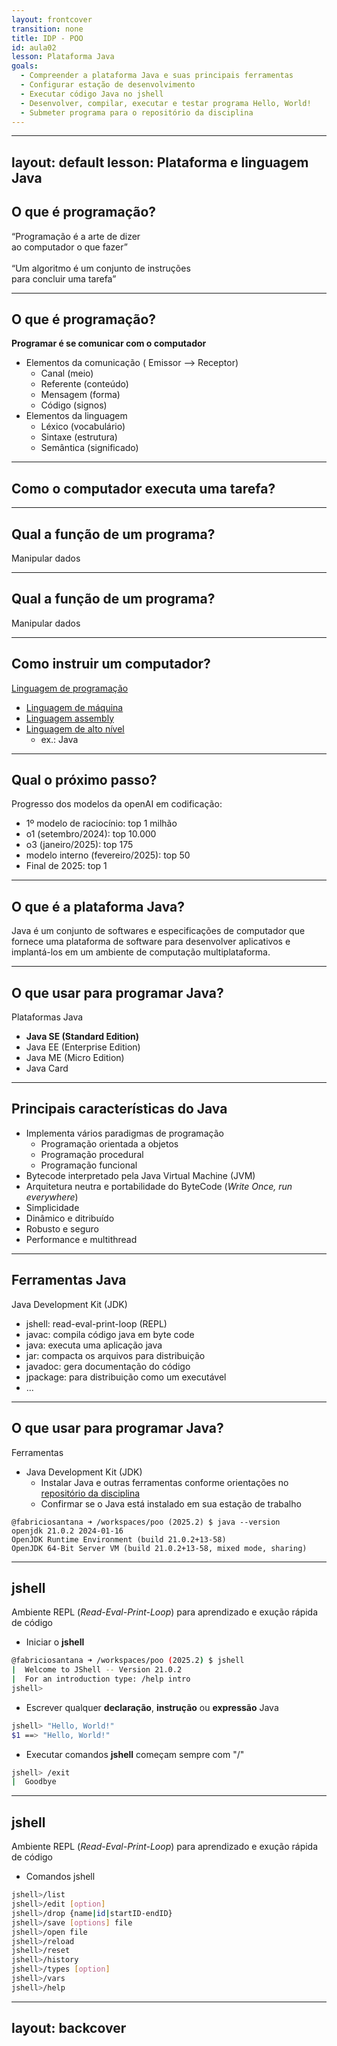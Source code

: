 ```yaml
---
layout: frontcover
transition: none
title: IDP - POO
id: aula02
lesson: Plataforma Java
goals:
  - Compreender a plataforma Java e suas principais ferramentas
  - Configurar estação de desenvolvimento
  - Executar código Java no jshell
  - Desenvolver, compilar, executar e testar programa Hello, World!
  - Submeter programa para o repositório da disciplina
---
```


---
layout: default
lesson: Plataforma e linguagem Java
---

## O que é programação?

<div class="mt-6 text-3xl text-center" v-click>
    “Programação é a arte de 
    <span class="text-blue-700 font-bold">dizer</span> <br/>
    ao computador 
    <span class="text-blue-700 font-bold">o que fazer</span>”
    <Reference
      reference="Donal Knuth, autor da série de livros The Art of Computer Programming"
    />

</div>
<br/>
<div class="mt-6 text-3xl text-center" v-click>
    “Um 
    <span class="bg-yellow-300 px-1">algoritmo</span> 
    é um 
    <span class="text-blue-700 font-bold">conjunto de instruções</span> <br/>
    para concluir uma 
    <span class="text-blue-700 font-bold">tarefa</span>”
    <Reference
      reference="BHARGAVA, Aditya Y. Grokking Algorithms. 2. ed. Shelter Island: Manning Publications, 2024. ISBN 978-1-63343-853-8."
    />
</div>

---

## O que é programação?

**Programar é se comunicar com o computador**

- Elementos da comunicação ( Emissor --> Receptor)
  - Canal (meio)
  - Referente (conteúdo)
  - Mensagem (forma)
  - Código (signos)
- Elementos da linguagem
  - Léxico (vocabulário)  
  - Sintaxe (estrutura)  
  - Semântica (significado)
    
---

## Como o computador executa uma tarefa?

<FigureWithCaption
  src="https://upload.wikimedia.org/wikipedia/commons/thumb/e/e5/Von_Neumann_Architecture.svg/1280px-Von_Neumann_Architecture.svg.png"
  alt="Organização do computador"
  link="https://en.wikipedia.org/wiki/Von_Neumann_architecture"
/>

---

## Qual a função de um programa?

Manipular dados

<FigureWithCaption
  src="images/data.png"
  alt="Manipulação de dados"
  reference="DEITEL, Paul; DEITEL, Harvey. Java: How to Program, Early Objects. 11. ed. Boston: Pearson, 2017. ISBN 978-0-13-474335-6.​"
/>

---

## Qual a função de um programa?

Manipular dados

<FigureWithCaption
  src="images/byte.png"
  alt="Medida de dados"
  reference="DEITEL, Paul; DEITEL, Harvey. Java: How to Program, Early Objects. 11. ed. Boston: Pearson, 2017. ISBN 978-0-13-474335-6.​"
/>

---

## Como instruir um computador?

<div class="grid grid-cols-2">

<div>

[Linguagem de programação](https://en.wikipedia.org/wiki/Programming_language)
- [Linguagem de máquina](https://en.wikipedia.org/wiki/Machine_code)
- [Linguagem assembly](https://en.wikipedia.org/wiki/Assembly_language)
- [Linguagem de alto nível](https://en.wikipedia.org/wiki/High-level_programming_language)
  - ex.: Java

</div>

<div>
  <FigureWithCaption
    src="images/computer-languages.png"
    alt="Linguagens"
    link="http://www.btechsmartclass.com/c_programming/C-Computer-Languages.html"
  />
</div>

</div>

---

## Qual o próximo passo?

<div class="grid grid-cols-2">

<div>

Progresso dos modelos da openAI em codificação:​
- 1º modelo de raciocínio: top 1 milhão​
- o1 (setembro/2024): top 10.000​
- o3 (janeiro/2025): top 175​
- modelo interno (fevereiro/2025): top 50​
- Final de 2025: top 1​

</div>

<div>
  <VideoWithOutQuote
    videoId=8LmfkUb2uIY:1201
    sourceUrl="https://www.youtube.com/watch?v=8LmfkUb2uIY"
  />
</div>

</div>

---

## O que é a plataforma Java?

Java é um conjunto de softwares e especificações de computador que fornece uma plataforma de software para desenvolver aplicativos e implantá-los em um ambiente de computação multiplataforma.

<ReferenceLink
  reference="https://en.wikipedia.org/wiki/Java_(software_platform)"
  />

---

## O que usar para programar Java?

Plataformas Java
- **Java SE (Standard Edition)**
- Java EE (Enterprise Edition)
- Java ME (Micro Edition)
- Java Card

<Reference
  reference="MUGHAL, Khalid; STRELNIKOV, Vasily. OCP Oracle Certified Professional Java SE 17 Developer (Exam 1Z0-829) Programmer's Guide. Oracle Press, 2023."
/>

---

## Principais características do Java

- Implementa vários paradigmas de programação
  - Programação orientada a objetos
  - Programação procedural
  - Programação funcional
- Bytecode interpretado pela Java Virtual Machine (JVM)
- Arquitetura neutra e portabilidade do ByteCode (_Write Once, run everywhere_)
- Simplicidade
- Dinâmico e ditribuído
- Robusto e seguro
- Performance e multithread

<Reference
  reference="MUGHAL, Khalid; STRELNIKOV, Vasily. OCP Oracle Certified Professional Java SE 17 Developer (Exam 1Z0-829) Programmer's Guide. Oracle Press, 2023."
/>

---

## Ferramentas Java

Java Development Kit (JDK)

- jshell: read-eval-print-loop (REPL)​
- javac: compila código java em byte code​
- java: executa uma aplicação java​
- jar: compacta os arquivos para distribuição​
- javadoc: gera documentação do código​
- jpackage: para distribuição como um executável​
- ...​
  
<ReferenceLink
  reference="https://docs.oracle.com/en/java/javase/21/docs/specs/man/index.html​"
/>

---

## O que usar para programar Java?

Ferramentas 
- Java Development Kit (JDK)
  - Instalar Java e outras ferramentas conforme orientações no [repositório da disciplina](https://github.com/fabriciosantana/poo)
  - Confirmar se o Java está instalado em sua estação de trabalho
```bash{1|2-4}
@fabriciosantana ➜ /workspaces/poo (2025.2) $ java --version
openjdk 21.0.2 2024-01-16
OpenJDK Runtime Environment (build 21.0.2+13-58)
OpenJDK 64-Bit Server VM (build 21.0.2+13-58, mixed mode, sharing)
```

---

## jshell

Ambiente REPL (_Read-Eval-Print-Loop_) para aprendizado e exução rápida de código

- Iniciar o **jshell**
```bash
@fabriciosantana ➜ /workspaces/poo (2025.2) $ jshell
|  Welcome to JShell -- Version 21.0.2
|  For an introduction type: /help intro
jshell> 
```

- Escrever qualquer **declaração**, **instrução** ou **expressão** Java
```bash
jshell> "Hello, World!"
$1 ==> "Hello, World!"
```

- Executar comandos **jshell** começam sempre com "/"
```bash
jshell> /exit
|  Goodbye
```

---

## jshell 

Ambiente REPL (_Read-Eval-Print-Loop_) para aprendizado e exução rápida de código

- Comandos jshell

```bash
jshell>/list​
jshell>/edit [option]​
jshell>/drop {name|id|startID-endID}​
jshell>/save [options] file​
jshell>/open file​
jshell>/reload​
jshell>/reset​
jshell>/history​
jshell>/types [option]​
jshell>/vars​
jshell>/help
```
<ReferenceLink
  reference="https://docs.oracle.com/en/java/javase/21/docs/specs/man/jshell.html"
/>


---
layout: backcover
---